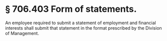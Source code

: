 # § 706.403   Form of statements.

An employee required to submit a statement of employment and financial interests shall submit that statement in the format prescribed by the Division of Management. 




